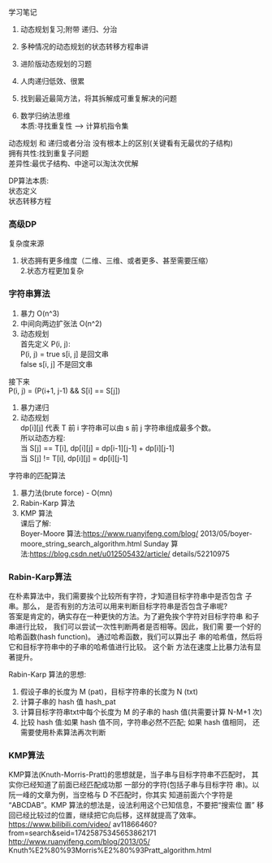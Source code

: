 学习笔记

1. 动态规划复习;附带 递归、分治  
2. 多种情况的动态规划的状态转移方程串讲  
3. 进阶版动态规划的习题  

1. 人肉递归低效、很累  
2. 找到最近最简方法，将其拆解成可重复解决的问题  
3. 数学归纳法思维  
本质:寻找重复性 —> 计算机指令集


动态规划 和 递归或者分治 没有根本上的区别(关键看有无最优的子结构)  
拥有共性:找到重复子问题  
差异性:最优子结构、中途可以淘汰次优解  

DP算法本质:  
状态定义  
状态转移方程

### 高级DP  
复杂度来源
1. 状态拥有更多维度（二维、三维、或者更多、甚至需要压缩）  
2.状态方程更加复杂  

### 字符串算法

1. 暴力 O(n^3)  
2. 中间向两边扩张法 O(n^2)   
3. 动态规划  
首先定义 P(i, j):  
P(i, j) =  true s[i, j] 是回文串  
           false s[i, j] 不是回文串  

接下来   
P(i, j) = (P(i+1, j-1) && S[i] == S[j])

1. 暴力递归  
2. 动态规划  
dp[i][j] 代表 T 前 i 字符串可以由 s 前 j 字符串组成最多个数。   
所以动态方程:  
当 S[j] == T[i], dp[i][j] = dp[i-1][j-1] + dp[i][j-1]  
当 S[j] != T[i], dp[i][j] = dp[i][j-1]  

字符串的匹配算法
1. 暴力法(brute force) - O(mn)  
2. Rabin-Karp 算法  
3. KMP 算法  
课后了解:  
Boyer-Moore 算法:https://www.ruanyifeng.com/blog/ 2013/05/boyer-moore_string_search_algorithm.html Sunday 算法:https://blog.csdn.net/u012505432/article/ details/52210975  


### Rabin-Karp算法
在朴素算法中，我们需要挨个比较所有字符，才知道目标字符串中是否包含 子串。那么， 是否有别的方法可以用来判断目标字符串是否包含子串呢?  
答案是肯定的，确实存在一种更快的方法。为了避免挨个字符对目标字符串 和子串进行比较， 我们可以尝试一次性判断两者是否相等。因此，我们需 要一个好的哈希函数(hash function)。 通过哈希函数，我们可以算出子 串的哈希值，然后将它和目标字符串中的子串的哈希值进行比较。 这个新 方法在速度上比暴力法有显著提升。  

Rabin-Karp 算法的思想:  
1. 假设子串的长度为 M (pat)，目标字符串的长度为 N (txt)  
2. 计算子串的 hash 值 hash_pat  
3. 计算目标字符串txt中每个长度为 M 的子串的 hash 值(共需要计算 N-M+1 次)  
4. 比较 hash 值:如果 hash 值不同，字符串必然不匹配; 如果 hash 值相同， 还需要使用朴素算法再次判断  

### KMP算法
KMP算法(Knuth-Morris-Pratt)的思想就是，当子串与目标字符串不匹配时， 其实你已经知道了前面已经匹配成功那 一部分的字符(包括子串与目标字符 串)。以阮一峰的文章为例，当空格与 D 不匹配时，你其实 知道前面六个字符是 “ABCDAB”。KMP 算法的想法是，设法利用这个已知信息，不要把“搜索位
置” 移回已经比较过的位置，继续把它向后移，这样就提高了效率。  
https://www.bilibili.com/video/ av11866460?from=search&seid=17425875345653862171  
http://www.ruanyifeng.com/blog/2013/05/ Knuth%E2%80%93Morris%E2%80%93Pratt_algorithm.html  